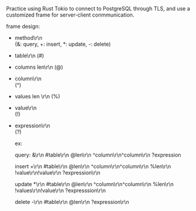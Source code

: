 Practice using Rust Tokio to connect to PostgreSQL through TLS,
and use a customized frame for server-client conmmunication.

frame design:
- method\r\n  
	(&: query, +: insert, *: update, -: delete)
- table\r\n 
	(#)
- columns len\r\n 
	(@)
- column\r\n  
	(^)
- values len \r\n 
	(%)
- value\r\n   
	(!)
- expression\r\n  
	(?)


  ex: 
	
 	query: &\r\n #table\r\n @len\r\n ^column\r\n^column\r\n ?expression
 
	insert +\r\n #table\r\n @len\r\n ^column\r\n^column\r\n %len\r\n !value\r\n!value\r\n ?expression\r\n
 
	update *\r\n #table\r\n @len\r\n ^column\r\n^column\r\n %len\r\n !values\r\n!value\r\n ?expresssion\r\n
 
	delete -\r\n #table\r\n @len\r\n ?expression\r\n
